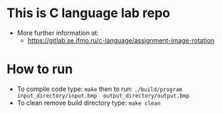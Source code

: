 # This is C language lab repo
* More further information at:
  * https://gitlab.se.ifmo.ru/c-language/assignment-image-rotation

# How to run 
* To compile code type: `make` then to run: `./build/program input_directory/input.bmp  output_directory/output.bmp`
* To clean remove build directory type: `make clean`
  

